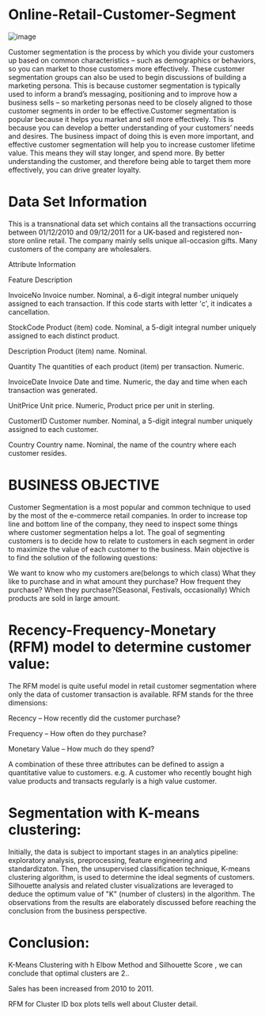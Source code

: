 # Online-Retail-Customer-Segment

![image](https://user-images.githubusercontent.com/99709967/208321981-aef60a43-3c2e-43e4-bb42-426c86bff746.png)

Customer segmentation is the process by which you divide your customers up based on common characteristics – such as demographics or behaviors, so you can market to those customers more effectively. These customer segmentation groups can also be used to begin discussions of building a marketing persona. This is because customer segmentation is typically used to inform a brand’s messaging, positioning and to improve how a business sells – so marketing personas need to be closely aligned to those customer segments in order to be effective.Customer segmentation is popular because it helps you market and sell more effectively. This is because you can develop a better understanding of your customers’ needs and desires. The business impact of doing this is even more important, and effective customer segmentation will help you to increase customer lifetime value. This means they will stay longer, and spend more. By better understanding the customer, and therefore being able to target them more effectively, you can drive greater loyalty.

# Data Set Information

This is a transnational data set which contains all the transactions occurring between 01/12/2010 and 09/12/2011 for a UK-based and registered non-store online retail. The company mainly sells unique all-occasion gifts. Many customers of the company are wholesalers.

Attribute Information

Feature Description

InvoiceNo Invoice number. Nominal, a 6-digit integral number uniquely assigned to each transaction. If this code starts with letter 'c', it indicates a cancellation.

StockCode Product (item) code. Nominal, a 5-digit integral number uniquely assigned to each distinct product.

Description Product (item) name. Nominal.

Quantity The quantities of each product (item) per transaction. Numeric.

InvoiceDate Invoice Date and time. Numeric, the day and time when each transaction was generated.

UnitPrice Unit price. Numeric, Product price per unit in sterling.

CustomerID Customer number. Nominal, a 5-digit integral number uniquely assigned to each customer.

Country Country name. Nominal, the name of the country where each customer resides.

# BUSINESS OBJECTIVE

Customer Segmentation is a most popular and common technique to used by the most of the e-commerce retail companies. In order to increase top line and bottom line of the company, they need to inspect some things where customer segmentation helps a lot. The goal of segmenting customers is to decide how to relate to customers in each segment in order to maximize the value of each customer to the business. Main objective is to find the solution of the following questions:

We want to know who my customers are(belongs to which class) What they like to purchase and in what amount they purchase? How frequent they purchase? When they purchase?(Seasonal, Festivals, occasionally) Which products are sold in large amount.

# Recency-Frequency-Monetary (RFM) model to determine customer value:

The RFM model is quite useful model in retail customer segmentation where only the data of customer transaction is available. RFM stands for the three dimensions:

Recency – How recently did the customer purchase?

Frequency – How often do they purchase?

Monetary Value – How much do they spend?

A combination of these three attributes can be defined to assign a quantitative value to customers. e.g. A customer who recently bought high value products and transacts regularly is a high value customer.

# Segmentation with K-means clustering:

Initially, the data is subject to important stages in an analytics pipeline: exploratory analysis, preprocessing, feature engineering and standardizaton. Then, the unsupervised classification technique, K-means clustering algorithm, is used to determine the ideal segments of customers. Silhouette analysis and related cluster visualizations are leveraged to deduce the optimum value of "K" (number of clusters) in the algorithm. The observations from the results are elaborately discussed before reaching the conclusion from the business perspective.

# Conclusion:

K-Means Clustering with h Elbow Method and Silhouette Score , we can conclude that optimal clusters are 2..

Sales has been increased from 2010 to 2011.

RFM for Cluster ID box plots tells well about Cluster detail.

